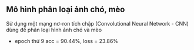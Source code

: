 ## Mô hình phân loại ảnh chó, mèo

<span>Sử dụng một mạng nơ-ron tích chập (Convolutional Neural Network - CNN) dùng để phân loại hình ảnh chó và mèo</span>
- epoch thứ 9 acc = 90.44%, loss = 23.86%